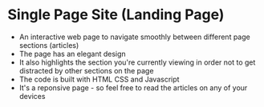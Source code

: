 # Single Page Site (Landing Page)

- An interactive web page to navigate smoothly between different page sections (articles)
- The page has an elegant design
- It also highlights the section you're currently viewing in order not to get distracted by other sections on the page
- The code is built with HTML CSS and Javascript
- It's a reponsive page - so feel free to read the articles on any of your devices

